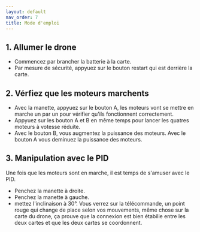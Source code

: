 ```yaml
---
layout: default
nav_order: 7
title: Mode d'emploi
---
```

## 1. Allumer le drone 
* Commencez par brancher la batterie à la carte.
* Par mesure de sécurité, appyuez sur le bouton restart qui est derrière la carte.

## 2. Vérfiez que les moteurs marchents 
* Avec la manette, appyuez sur le bouton A, les moteurs vont se mettre en marche un par un pour vérifier qu'ils fonctionnent correctement.
* Appyuez sur les bouton A et B en même temps pour lancer les quatres moteurs à votesse réduite.
* Avec le bouton B, vous augmentez la puissance des moteurs. Avec le bouton A vous deminuez la puissance des moteurs.

## 3. Manipulation avec le PID 
Une fois que les moteurs sont en marche, il est temps de s'amuser avec le PID.

* Penchez la manette à droite.
* Penchez la manette à gauche.
* mettez l'inclinaison à 30°.
Vous verrez sur la télécommande, un point rouge qui change de place selon vos mouvements, même chose sur la carte du drone, ça prouve que la connexion est bien étabilie entre les deux cartes et que les deux cartes se coordonnent. 

